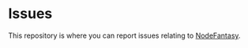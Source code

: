 # Issues

This repository is where you can report issues relating to [NodeFantasy](https://nodefantasy.app).
